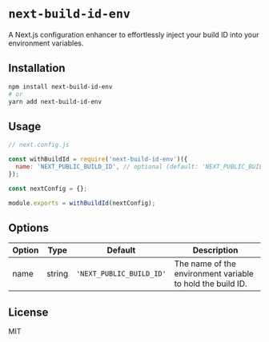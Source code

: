 # `next-build-id-env`

A Next.js configuration enhancer to effortlessly inject your build ID into your environment variables.

## Installation

```bash
npm install next-build-id-env
# or
yarn add next-build-id-env
```

## Usage


```js
// next.config.js

const withBuildId = require('next-build-id-env')({
  name: 'NEXT_PUBLIC_BUILD_ID', // optional (default: 'NEXT_PUBLIC_BUILD_ID')
});

const nextConfig = {};

module.exports = withBuildId(nextConfig);
```

## Options

| Option | Type   | Default               | Description                                        |
|--------|--------|-----------------------|----------------------------------------------------|
| name   | string | `'NEXT_PUBLIC_BUILD_ID'` | The name of the environment variable to hold the build ID. |



## License
MIT
